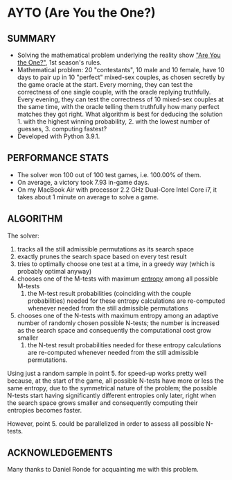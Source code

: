# AYTO (Are You the One?)

SUMMARY
-------
- Solving the mathematical problem underlying the reality show ["Are You the One?"](https://en.wikipedia.org/wiki/Are_You_the_One%3F), 1st season's rules.
- Mathematical problem: 20 "contestants", 10 male and 10 female, have 10 days to pair up in 10 "perfect" mixed-sex couples, as chosen secretly by the game oracle at the start. Every morning, they can test the correctness of one single couple, with the oracle replying truthfully. Every evening, they can test the correctness of 10 mixed-sex couples at the same time, with the oracle telling them truthfully how many perfect matches they got right. What algorithm is best for deducing the solution 1. with the highest winning probability, 2. with the lowest number of guesses, 3. computing fastest?
- Developed with Python 3.9.1.

PERFORMANCE STATS
-----------------
- The solver won 100 out of 100 test games, i.e. 100.00% of them. 
- On average, a victory took 7.93 in-game days.
- On my MacBook Air with processor 2.2 GHz Dual-Core Intel Core i7, it takes about 1 minute on average to solve a game.

ALGORITHM
---------
The solver:
1. tracks all the still admissible permutations as its search space
2. exactly prunes the search space based on every test result
3. tries to optimally choose one test at a time, in a greedy way (which is probably optimal anyway)
4. chooses one of the M-tests with maximum [entropy](https://en.wikipedia.org/wiki/Entropy_(information_theory)) among all possible M-tests
    1. the M-test result probabilities (coinciding with the couple probabilities) needed for these entropy calculations are re-computed whenever needed from the still admissible permutations
5. chooses one of the N-tests with maximum entropy among an adaptive number of randomly chosen possible N-tests; the number is increased as the search space and consequently the computational cost grow smaller
    1. the N-test result probabilities needed for these entropy calculations are re-computed whenever needed from the still admissible permutations.

Using just a random sample in point 5. for speed-up works pretty well because, at the start of the game, all possible N-tests have more or less the same entropy, due to the symmetrical nature of the problem; the possible N-tests start having significantly different entropies only later, right when the search space grows smaller and consequently computing their entropies becomes faster.

However, point 5. could be parallelized in order to assess all possible N-tests.

ACKNOWLEDGEMENTS
----------------
Many thanks to Daniel Ronde for acquainting me with this problem.
